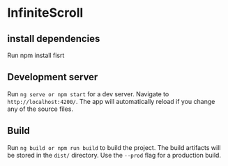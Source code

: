 # InfiniteScroll
 
## install dependencies
Run npm install fisrt

## Development server
Run `ng serve or npm start` for a dev server. Navigate to `http://localhost:4200/`. The app will automatically reload if you change any of the source files.

## Build

Run `ng build or npm run build` to build the project. The build artifacts will be stored in the `dist/` directory. Use the `--prod` flag for a production build.


